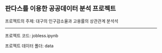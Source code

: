 판다스를 이용한 공공데이터 분석 프로젝트
---

프로젝트의 주제: 대구의 인구감소율과 고용률의 상관관계 분석석

---
프로젝트 코드: jobless.ipynb


프로젝트 데이터 폴더: data